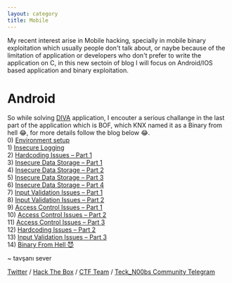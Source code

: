 ```yaml
---
layout: category
title: Mobile
---
```


<p>My recent interest arise in Mobile hacking, specially in mobile binary exploitation which usually people don't talk about, or naybe because of the limitation of application or developers who don't prefer to write the application on C, in this new sectoin of blog I will focus on Android/IOS based application and binary exploitation. </p>

<h1 Class="message">
  Android
</h1>

So while solving [DIVA](https://github.com/payatu/diva-android) application, I encouter a serious challange in the last part of the application which is BOF, which KNX named it as a Binary from hell 😂, for more details follow the blog below 😂.
<br>  0) [Environment setup](https://teckk2.github.io/mobile/2020/08/15/DIVA-Setup.html)
<br>  1) [Insecure Logging](https://teckk2.github.io/mobile/2020/08/15/DIVA-Insecure_Logging.html)
<br>  2) [Hardcoding Issues – Part 1](https://teckk2.github.io/mobile/2020/08/15/DIVA-Hardcoding-Issues-1.html)
<br>  3) [Insecure Data Storage – Part 1](https://teckk2.github.io/mobile/2020/08/15/DIVA-Insecure-Data-Storage-1.html)
<br>  4) [Insecure Data Storage – Part 2](https://teckk2.github.io/mobile/2020/08/15/DIVA-Insecure-Data-Storage-2.html)
<br>  5) [Insecure Data Storage – Part 3](https://teckk2.github.io/mobile/2020/08/15/DIVA-Insecure-Data-Storage-3.html)
<br>  6) [Insecure Data Storage – Part 4](https://teckk2.github.io/mobile/2020/08/15/DIVA-Insecure-Data-Storage-4.html)
<br>  7) [Input Validation Issues – Part 1](https://teckk2.github.io/mobile/2020/08/15/DIVA-Input-Validation-Issues-1.html)
<br>  8) [Input Validation Issues – Part 2](https://teckk2.github.io/mobile/2020/08/15/DIVA-Input-Validation-Issues-2.html)
<br>  9) [Access Control Issues – Part 1](https://teckk2.github.io/mobile/2020/08/15/DIVA-Access-Control-Issues-1.html)
<br>  10) [Access Control Issues – Part 2](https://teckk2.github.io/mobile/2020/08/15/DIVA-Access-Control-Issues-2.html)
<br>  11) [Access Control Issues – Part 3](https://teckk2.github.io/mobile/2020/08/15/DIVA-Access-Control-Issues-3.html)
<br>  12) [Hardcoding Issues – Part 2](https://teckk2.github.io/mobile/2020/08/15/DIVA-Hardcoding-Issues-2.html)
<br>  13) [Input Validation Issues – Part 3](https://teckk2.github.io/mobile/2020/08/15/DIVA-Input-Validation-Issues-3.html)
<br>  14) [Binary From Hell 😈](https://teckk2.github.io/mobile/2020/08/22/DIVA-Input-Validation-Issues-3-Binary-From-Hell.html)

<p class="message">
  ~ tavşanı sever
</p>

[Twitter](https://twitter.com/Teck__K2) / [Hack The Box](https://www.hackthebox.eu/profile/966) / [CTF Team](https://ctftime.org/team/20102) /
[Teck_N00bs Community Telegram](https://t.me/Teck_N00bs)

<script src="https://www.hackthebox.eu/badge/966"> </script>
